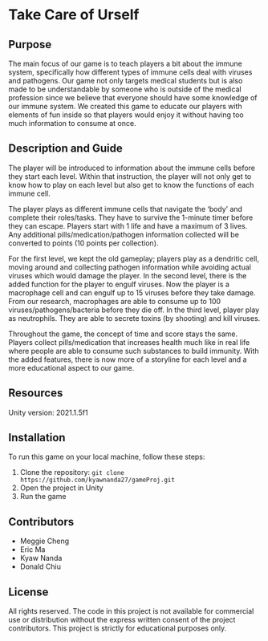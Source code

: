 # Take Care of Urself

## Purpose
The main focus of our game is to teach players a bit about the immune system, specifically how different types of immune cells deal with viruses and pathogens. Our game not only targets medical students but is also made to be understandable by someone who is outside of the medical profession since we believe that everyone should have some knowledge of our immune system. We created this game to educate our players with elements of fun inside so that players would enjoy it without having too much information to consume at once.

## Description and Guide
The player will be introduced to information about the immune cells before they start each level. Within that instruction, the player will not only get to know how to play on each level but also get to know the functions of each immune cell.

The player plays as different immune cells that navigate the ‘body’ and complete their roles/tasks. They have to survive the 1-minute timer before they can escape. Players start with 1 life and have a maximum of 3 lives. Any additional pills/medication/pathogen information collected will be converted to points (10 points per collection).

For the first level, we kept the old gameplay; players play as a dendritic cell, moving around and collecting pathogen information while avoiding actual viruses which would damage the player. In the second level, there is the added function for the player to engulf viruses. Now the player is a macrophage cell and can engulf up to 15 viruses before they take damage. From our research, macrophages are able to consume up to 100 viruses/pathogens/bacteria before they die off. In the third level, player play as neutrophils. They are able to secrete toxins (by shooting) and kill viruses.

Throughout the game, the concept of time and score stays the same. Players collect pills/medication that increases health much like in real life where people are able to consume such substances to build immunity. With the added features, there is now more of a storyline for each level and a more educational aspect to our game.

## Resources
Unity version: 2021.1.5f1

## Installation
To run this game on your local machine, follow these steps:
1. Clone the repository: `git clone https://github.com/kyawnanda27/gameProj.git`
2. Open the project in Unity
3. Run the game

## Contributors
- Meggie Cheng
- Eric Ma
- Kyaw Nanda
- Donald Chiu

## License
All rights reserved. The code in this project is not available for commercial use or distribution without the express written consent of the project contributors. This project is strictly for educational purposes only.

